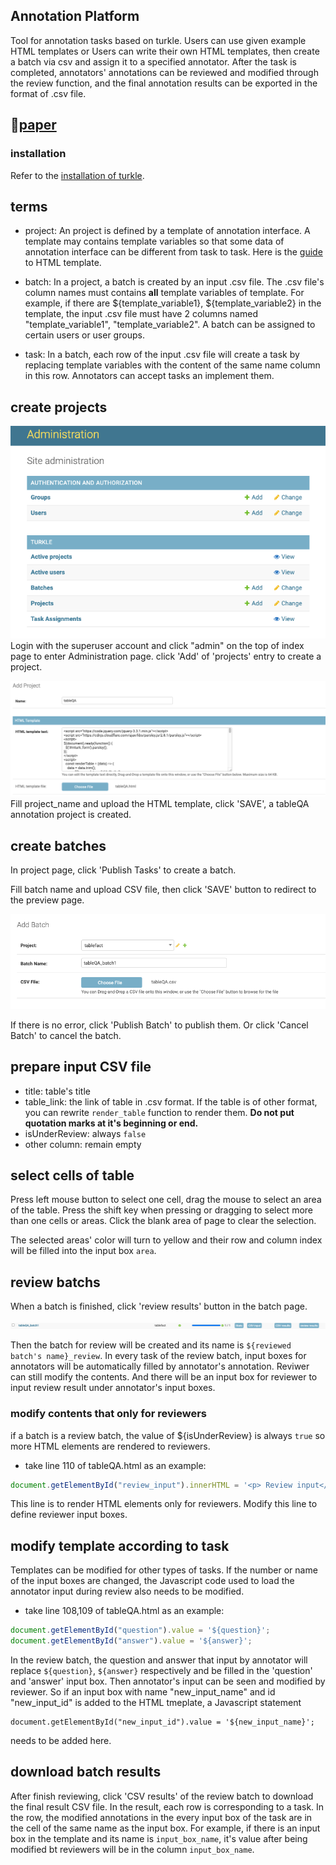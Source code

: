 ## Annotation Platform

Tool for annotation tasks based on turkle. Users can use given example HTML templates or Users can write their own HTML templates, then create a batch via csv and assign it to a specified annotator. After the task is completed, annotators' annotations can be reviewed and modified through the review function, and the final annotation results can be exported in the format of .csv file.

## 🥺[paper](https://aclanthology.org/2023.acl-demo.32.pdf)
### installation

Refer to the [installation of turkle](https://turkle.readthedocs.io/en/latest/README.html#installation).

## terms

- project: An project is defined by a template of annotation interface. A template may contains template variables so that some data of annotation interface can be different from task to task. Here is the [guide](https://turkle.readthedocs.io/en/latest/TEMPLATE-GUIDE.html) to HTML template.

- batch: In a project, a batch is created by an input .csv file. The .csv file's column names must contains **all** template variables of template. For example, if there are ${template_variable1}, ${template_variable2} in the template, the input .csv file must have 2 columns named "template_variable1", "template_variable2". A batch can be assigned to certain users or user groups.
  
- task: In a batch, each row of the input .csv file will create a task by replacing template variables with the content of the same name column in this row. Annotators can accept tasks an implement them.

## create projects

![img](./assets/create_proj_1.png)
Login with the superuser account and click "admin" on the top of index page to enter Administration page. click 'Add' of 'projects' entry to create a project.

![img](./assets/create_proj_2.png)
Fill project_name and upload the HTML template, click 'SAVE', a tableQA annotation project is created.

## create batches

In project page, click 'Publish Tasks' to create a batch.

Fill batch name and upload CSV file, then click 'SAVE' button to redirect to the preview page. 

![img](./assets/create_batch_1.png)

If there is no error, click 'Publish Batch' to publish them. Or click 'Cancel Batch' to cancel the batch.

## prepare input CSV file

- title: table's title
- table_link: the link of table in .csv format. If the table is of other format, you can rewrite `render_table` function to render them.
**Do not put quotation marks at it's beginning or end.**
- isUnderReview: always `false`
- other column: remain empty

## select cells of table

Press left mouse button to select one cell, drag the mouse to select an area of the table. Press the shift key when pressing or dragging to select more than one cells or areas. Click the blank area of page to clear the selection.

The selected areas' color will turn to yellow and their row and column index will be filled into the input box `area`.

## review batchs

When a batch is finished, click 'review results' button in the batch page.

![img](assets/review_batch_1.png)

Then the batch for review will be created and its name is `${reviewed batch's name}_review`. In every task of the review batch, input boxes for annotators will be automatically filled by annotator's annotation. Reviwer can still modify the contents.
And there will be an input box for reviewer to input review result under annotator's input boxes.

### modify contents that only for reviewers

if a batch is a review batch, the value of ${isUnderReview} is always `true` so more HTML elements are rendered to reviewers. 

- take line 110 of tableQA.html as an example:

```javascript
document.getElementById("review_input").innerHTML = '<p> Review input</p><input name="review" id="review"/>';
```

This line is to render HTML elements only for reviewers. Modify this line to define reviewer input boxes.

## modify template according to task

Templates can be modified for other types of tasks. If the number or name of the input boxes are changed, the Javascript code used to load the annotator input during review also needs to be modified.

- take line 108,109 of tableQA.html as an example:


```javascript
document.getElementById("question").value = '${question}';
document.getElementById("answer").value = '${answer}';
```

In the review batch, the question and answer that input by annotator will replace `${question}`, `${answer}` respectively and be filled in the 'question' and 'answer' input box. Then annotator's input can be seen and modified by reviewer. So if an input box with name "new_input_name" and id "new_input_id" is added to the HTML tmeplate, a Javascript statement

```javacript
document.getElementById("new_input_id").value = '${new_input_name}';
```

needs to be added here.

## download batch results

After finish reviewing, click 'CSV results' of the review batch to download the final result CSV file. In the result, each row is corresponding to a task. In the row, the modified annotations in the every input box of the task are in the cell of the same name as the input box. For example, if there is an input box in the template and its name is `input_box_name`, it's value after being modified bt reviewers will be in the column `input_box_name`.
